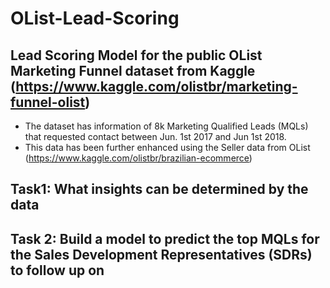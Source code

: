 # OList-Lead-Scoring

## Lead Scoring Model for the public OList Marketing Funnel dataset from Kaggle (https://www.kaggle.com/olistbr/marketing-funnel-olist)

- The dataset has information of 8k Marketing Qualified Leads (MQLs) that requested contact between Jun. 1st 2017 and Jun 1st 2018.
- This data has been further enhanced using the Seller data from OList (https://www.kaggle.com/olistbr/brazilian-ecommerce)

## Task1: What insights can be determined by the data

## Task 2: Build a model to predict the top MQLs for the Sales Development Representatives (SDRs) to follow up on
